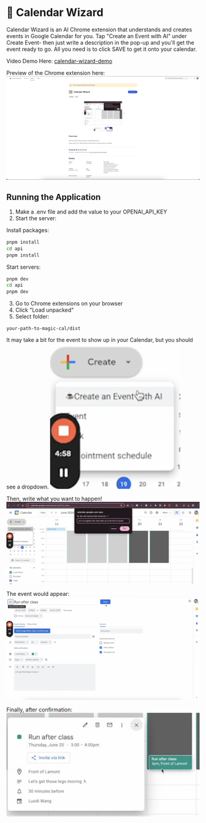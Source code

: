 # 🧙 Calendar Wizard

Calendar Wizard is an AI Chrome extension that understands and creates events in Google Calendar for you. Tap "Create an Event with AI" under Create Event- then just write a description in the pop-up and you'll get the event ready to go. All you need is to click SAVE to get it onto your calendar.

Video Demo Here:
[calendar-wizard-demo](./calendar-wizard-demo-edited.mp4)

Preview of the Chrome extension here:
![chrome](src/assets/chrome.png)

## Running the Application

1. Make a .env file and add the value to your OPENAI_API_KEY 
2. Start the server:

Install packages:

```sh
pnpm install
cd api
pnpm install
```

Start servers:

```sh
pnpm dev
cd api
pnpm dev
```

3. Go to Chrome extensions on your browser
4. Click "Load unpacked" 
5. Select folder:

```
your-path-to-magic-cal/dist
```

It may take a bit for the event to show up in your Calendar, but you should see a dropdown.
![dropdown](src/assets/dropdown.png)

Then, write what you want to happen!
![popup](src/assets/HTML_popup.png)

The event would appear:
![appear](src/assets/appear.png)

Finally, after confirmation:
![event](src/assets/created_event.png)
